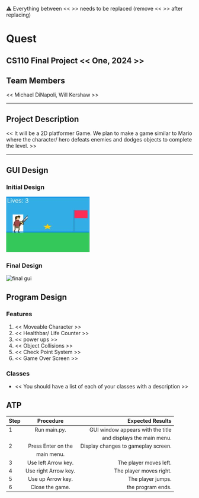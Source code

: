 
:warning: Everything between << >> needs to be replaced (remove << >> after replacing)

# Quest 
## CS110 Final Project  << One, 2024 >>

## Team Members

<< Michael DiNapoli, Will Kershaw  >>

***

## Project Description

<< It will be a 2D platformer Game. We plan to make a game similar to Mario where the character/ hero defeats enemies and dodges objects to complete the level. >>
***    

## GUI Design

### Initial Design

![initial gui](assets/gui.jpg)

### Final Design

![final gui](assets/finalgui.jpg)

## Program Design

### Features

1. << Moveable Character >>
2. << Healthbar/ Life Counter >>
3. << power ups >>
4. << Object Collisions >>
5. << Check Point System >>
6. << Game Over Screen >>

### Classes

- << You should have a list of each of your classes with a description >>

## ATP

| Step                 |Procedure             |Expected Results                   |
|----------------------|:--------------------:|----------------------------------:|
|  1                   | Run main.py.         | GUI window appears with the title |
|                      |                      |and displays the main menu.        |
|  2                   | Press Enter on the   |Display changes to gameplay screen.|
|                      | main menu.           |                                   |
|  3                   | Use left Arrow key.  | The player moves left.            |
|  4                   | Use right Arrow key. | The player moves right.           |
|  5                   | Use up Arrow key.    | The player jumps.                 |
|  6                   | Close the game.      | the program ends.                 |

